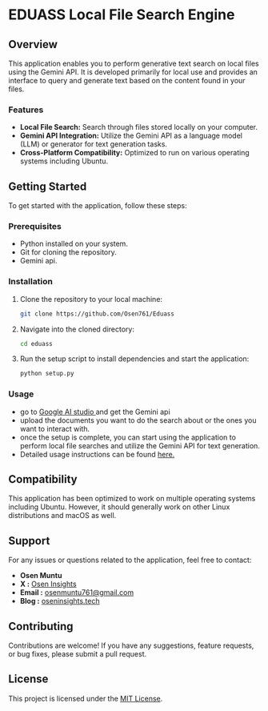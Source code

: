 

#  EDUASS Local File Search Engine

## Overview

This application enables you to perform generative text search on local files using the Gemini API. It is developed primarily for local use and provides an interface to query and generate text based on the content found in your files.

### Features

- **Local File Search:** Search through files stored locally on your computer.
- **Gemini API Integration:** Utilize the Gemini API as a language model (LLM) or generator for text generation tasks.
- **Cross-Platform Compatibility:** Optimized to run on various operating systems including Ubuntu.

## Getting Started

To get started with the application, follow these steps:

### Prerequisites

- Python installed on your system.
- Git for cloning the repository.
- Gemini api. 

### Installation

1. Clone the repository to your local machine:

   ```bash
   git clone https://github.com/Osen761/Eduass
   ```

2. Navigate into the cloned directory:

   ```bash
   cd eduass
   ```

3. Run the setup script to install dependencies and start the application:

   ```bash
   python setup.py
   ```

### Usage
- go to [Google AI studio ](https://aistudio.google.com/app/) and get the Gemini api 
- upload the documents you want to do the search about or the ones you want to interact with.
- once the setup is complete, you can start using the application to perform local file searches and utilize the Gemini API for text generation.
- Detailed usage instructions can be found [here.](https://oseninsights.tech)

## Compatibility

This application has been optimized to work on multiple operating systems including Ubuntu. However, it should generally work on other Linux distributions and macOS as well.

## Support

For any issues or questions related to the application, feel free to contact:

- **Osen Muntu**
- **X :** [Osen Insights](https://x.com/osen_muntu)
- **Email :** osenmuntu761@gmail.com
- **Blog :** [oseninsights.tech](https://oseninsights.tech)

## Contributing

Contributions are welcome! If you have any suggestions, feature requests, or bug fixes, please submit a pull request.

## License

This project is licensed under the [MIT License](LICENSE).

